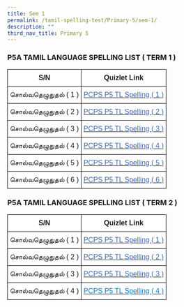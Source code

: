 ```yaml
---
title: Sem 1
permalink: /tamil-spelling-test/Primary-5/sem-1/
description: ""
third_nav_title: Primary 5
---
```

### P5A TAMIL LANGUAGE SPELLING LIST ( TERM 1 )

<style type="text/css">
.tg  {border-collapse:collapse;border-spacing:0;margin:0px auto;}
.tg td{border-color:black;border-style:solid;border-width:1px;font-family:Arial, sans-serif;font-size:14px;
  overflow:hidden;padding:10px 5px;word-break:normal;}
.tg th{border-color:black;border-style:solid;border-width:1px;font-family:Arial, sans-serif;font-size:14px;
  font-weight:normal;overflow:hidden;padding:10px 5px;word-break:normal;}
.tg .tg-cbnv{background-color:#FFF;color:#4067AE;font-size:16px;text-align:center;vertical-align:middle}
.tg .tg-l70m{background-color:#FFF;font-size:16px;text-align:center;vertical-align:middle}
.tg .tg-st6x{background-color:#FFF;font-size:16px;font-weight:bold;text-align:center;vertical-align:middle}
</style>
<table class="tg">
<tbody>
  <tr>
    <td class="tg-st6x">S/N</td>
    <td class="tg-st6x">Quizlet Link</td>
  </tr>
  <tr>
    <td class="tg-l70m">சொல்வதெழுதுதல் <span style="background-color:initial">( 1 )</span></td>
    <td class="tg-cbnv"><a href="https://qrgo.page.link/RVMzP"><span style="text-decoration:none;color:#4067AE">PCPS P5 TL Spelling ( 1 )</span></a></td>
  </tr>
  <tr>
    <td class="tg-l70m">சொல்வதெழுதுதல் ( 2 )</td>
    <td class="tg-cbnv"><a href="https://qrgo.page.link/grGNc"><span style="text-decoration:none;color:#4067AE">PCPS P5 TL Spelling ( 2 )</span></a></td>
  </tr>
  <tr>
    <td class="tg-l70m">சொல்வதெழுதுதல் ( 3 )</td>
    <td class="tg-cbnv"><a href="https://qrgo.page.link/ENz5H"><span style="text-decoration:none;color:#4067AE">PCPS P5 TL Spelling ( 3 )</span></a></td>
  </tr>
  <tr>
    <td class="tg-l70m">சொல்வதெழுதுதல் ( 4 )</td>
    <td class="tg-cbnv"><a href="https://qrgo.page.link/LEZjA"><span style="text-decoration:none;color:#4067AE">PCPS P5 TL Spelling ( 4 )</span></a></td>
  </tr>
  <tr>
    <td class="tg-l70m">சொல்வதெழுதுதல் ( 5 )</td>
    <td class="tg-cbnv"><a href="https://qrgo.page.link/stZEk"><span style="text-decoration:none;color:#4067AE">PCPS P5 TL Spelling ( 5 )</span></a></td>
  </tr>
  <tr>
    <td class="tg-l70m">சொல்வதெழுதுதல் ( 6 )</td>
    <td class="tg-cbnv"><a href="https://qrgo.page.link/i1oZ7"><span style="text-decoration:none;color:#4067AE">PCPS P5 TL Spelling ( 6 )</span></a></td>
  </tr>
</tbody>
</table>


### P5A TAMIL LANGUAGE SPELLING LIST ( TERM 2 )

<style type="text/css">
.tg  {border-collapse:collapse;border-spacing:0;margin:0px auto;}
.tg td{border-color:black;border-style:solid;border-width:1px;font-family:Arial, sans-serif;font-size:14px;
  overflow:hidden;padding:10px 5px;word-break:normal;}
.tg th{border-color:black;border-style:solid;border-width:1px;font-family:Arial, sans-serif;font-size:14px;
  font-weight:normal;overflow:hidden;padding:10px 5px;word-break:normal;}
.tg .tg-cbnv{background-color:#FFF;color:#4067AE;font-size:16px;text-align:center;vertical-align:middle}
.tg .tg-l70m{background-color:#FFF;font-size:16px;text-align:center;vertical-align:middle}
.tg .tg-st6x{background-color:#FFF;font-size:16px;font-weight:bold;text-align:center;vertical-align:middle}
.tg .tg-g86y{background-color:#FFF;color:#0382CB;font-size:16px;text-align:center;vertical-align:middle}
</style>
<table class="tg">
<tbody>
  <tr>
    <td class="tg-st6x">S/N</td>
    <td class="tg-st6x">Quizlet Link</td>
  </tr>
  <tr>
    <td class="tg-l70m">சொல்வதெழுதுதல் <span style="background-color:initial">( 1 )</span></td>
    <td class="tg-cbnv"><a href="https://qrgo.page.link/y9Xsq"><span style="text-decoration:none;color:#4067AE">PCPS P5 TL Spelling ( 1 )</span></a></td>
  </tr>
  <tr>
    <td class="tg-l70m">சொல்வதெழுதுதல் ( 2 )</td>
    <td class="tg-cbnv"><a href="https://qrgo.page.link/ajNgD"><span style="text-decoration:none;color:#4067AE">PCPS P5 TL Spelling ( 2 )</span></a></td>
  </tr>
  <tr>
    <td class="tg-l70m">சொல்வதெழுதுதல் ( 3 )</td>
    <td class="tg-cbnv"><a href="https://qrgo.page.link/3DBUa"><span style="text-decoration:none;color:#4067AE">PCPS P5 TL Spelling ( 3 )</span></a></td>
  </tr>
  <tr>
    <td class="tg-l70m">சொல்வதெழுதுதல் ( 4 )</td>
    <td class="tg-g86y"><a href="https://qrgo.page.link/UkfKh"><span style="text-decoration:none;color:#0382CB">PCPS P5 TL Spelling ( 4 )</span></a></td>
  </tr>
</tbody>
</table>